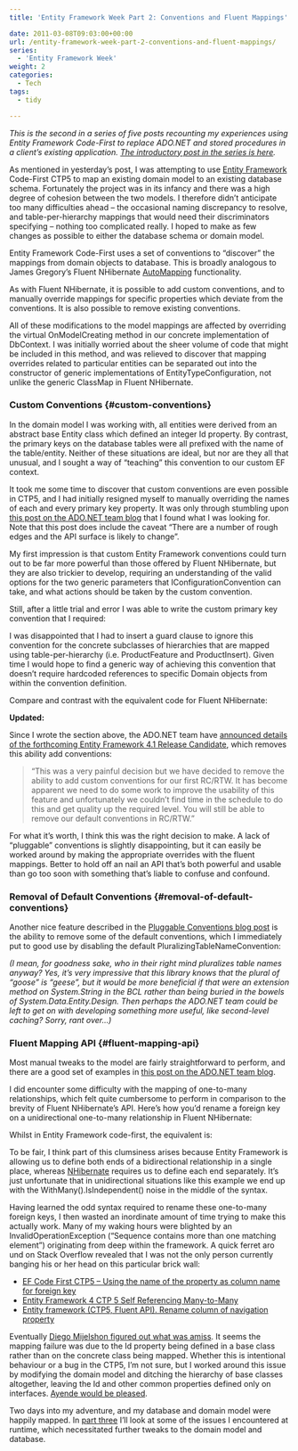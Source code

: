 ```yaml
---
title: 'Entity Framework Week Part 2: Conventions and Fluent Mappings'

date: 2011-03-08T09:03:00+00:00
url: /entity-framework-week-part-2-conventions-and-fluent-mappings/
series:
  - 'Entity Framework Week'
weight: 2
categories:
  - Tech
tags:
  - tidy

---
```

_This is the second in a series of five posts recounting my experiences using Entity Framework Code-First to replace ADO.NET and stored procedures in a client’s existing application. [The introductory post in the series is here][1]._

As mentioned in yesterday’s post, I was attempting to use [Entity Framework][2] Code-First CTP5 to map an existing domain model to an existing database schema. Fortunately the project was in its infancy and there was a high degree of cohesion between the two models. I therefore didn’t anticipate too many difficulties ahead – the occasional naming discrepancy to resolve, and table-per-hierarchy mappings that would need their discriminators specifying – nothing too complicated really. I hoped to make as few changes as possible to either the database schema or domain model.

Entity Framework Code-First uses a set of conventions to “discover” the mappings from domain objects to database. This is broadly analogous to James Gregory’s Fluent NHibernate [AutoMapping][3] functionality.

As with Fluent NHibernate, it is possible to add custom conventions, and to manually override mappings for specific properties which deviate from the conventions. It is also possible to remove existing conventions.

All of these modifications to the model mappings are affected by overriding the virtual OnModelCreating method in our concrete implementation of DbContext. I was initially worried about the sheer volume of code that might be included in this method, and was relieved to discover that mapping overrides related to particular entities can be separated out into the constructor of generic implementations of EntityTypeConfiguration, not unlike the generic ClassMap in Fluent NHibernate.

### Custom Conventions {#custom-conventions}

In the domain model I was working with, all entities were derived from an abstract base Entity class which defined an integer Id property. By contrast, the primary keys on the database tables were all prefixed with the name of the table/entity. Neither of these situations are ideal, but nor are they all that unusual, and I sought a way of “teaching” this convention to our custom EF context.

It took me some time to discover that custom conventions are even possible in CTP5, and I had initially resigned myself to manually overriding the names of each and every primary key property. It was only through stumbling upon [this post on the ADO.NET team blog][4] that I found what I was looking for. Note that this post does include the caveat “There are a number of rough edges and the API surface is likely to change”.

My first impression is that custom Entity Framework conventions could turn out to be far more powerful than those offered by Fluent NHibernate, but they are also trickier to develop, requiring an understanding of the valid options for the two generic parameters that IConfigurationConvention can take, and what actions should be taken by the custom convention.

Still, after a little trial and error I was able to write the custom primary key convention that I required:

<!--kg-card-begin: html-->

<!--kg-card-end: html-->

I was disappointed that I had to insert a guard clause to ignore this convention for the concrete subclasses of hierarchies that are mapped using table-per-hierarchy (i.e. ProductFeature and ProductInsert). Given time I would hope to find a generic way of achieving this convention that doesn’t require hardcoded references to specific Domain objects from within the convention definition.

Compare and contrast with the equivalent code for Fluent NHibernate:

<!--kg-card-begin: html-->

<!--kg-card-end: html-->

**Updated:**

Since I wrote the section above, the ADO.NET team have [announced details of the forthcoming Entity Framework 4.1 Release Candidate][5], which removes this ability add conventions:

> “This was a very painful decision but we have decided to remove the ability to add custom conventions for our first RC/RTW. It has become apparent we need to do some work to improve the usability of this feature and unfortunately we couldn’t find time in the schedule to do this and get quality up the required level. You will still be able to remove our default conventions in RC/RTW.”

For what it’s worth, I think this was the right decision to make. A lack of “pluggable” conventions is slightly disappointing, but it can easily be worked around by making the appropriate overrides with the fluent mappings. Better to hold off an nail an API that’s both powerful and usable than go too soon with something that’s liable to confuse and confound.

### Removal of Default Conventions {#removal-of-default-conventions}

Another nice feature described in the [Pluggable Conventions blog post][4] is the ability to remove some of the default conventions, which I immediately put to good use by disabling the default PluralizingTableNameConvention:

<!--kg-card-begin: html-->

<!--kg-card-end: html-->

_(I mean, for goodness sake, who in their right mind pluralizes table names anyway? Yes, it’s very impressive that this library knows that the plural of “goose” is “geese”, but it would be more beneficial if that were an extension method on System.String in the BCL rather than being buried in the bowels of System.Data.Entity.Design. Then perhaps the ADO.NET team could be left to get on with developing something more useful, like second-level caching? Sorry, rant over…)_

### Fluent Mapping API {#fluent-mapping-api}

Most manual tweaks to the model are fairly straightforward to perform, and there are a good set of examples in [this post on the ADO.NET team blog][6].

I did encounter some difficulty with the mapping of one-to-many relationships, which felt quite cumbersome to perform in comparison to the brevity of Fluent NHibernate’s API. Here’s how you’d rename a foreign key on a unidirectional one-to-many relationship in Fluent NHibernate:

<!--kg-card-begin: html-->

<!--kg-card-end: html-->

Whilst in Entity Framework code-first, the equivalent is:

<!--kg-card-begin: html-->

<!--kg-card-end: html-->

To be fair, I think part of this clumsiness arises because Entity Framework is allowing us to define both ends of a bidirectional relationship in a single place, whereas [NHibernate][7] requires us to define each end separately. It’s just unfortunate that in unidirectional situations like this example we end up with the WithMany().IsIndependent() noise in the middle of the syntax.

Having learned the odd syntax required to rename these one-to-many foreign keys, I then wasted an inordinate amount of time trying to make this actually work. Many of my waking hours were blighted by an InvalidOperationException (“Sequence contains more than one matching element”) originating from deep within the framework. A quick ferret aro  
und on Stack Overflow revealed that I was not the only person currently banging his or her head on this particular brick wall:

  * [EF Code First CTP5 – Using the name of the property as column name for foreign key][8]
  * [Entity Framework 4 CTP 5 Self Referencing Many-to-Many][9]
  * [Entity framework (CTP5, Fluent API). Rename column of navigation property][10]

Eventually [Diego Mijelshon figured out what was amiss][11]. It seems the mapping failure was due to the Id property being defined in a base class rather than on the concrete class being mapped. Whether this is intentional behaviour or a bug in the CTP5, I’m not sure, but I worked around this issue by modifying the domain model and ditching the hierarchy of base classes altogether, leaving the Id and other common properties defined only on interfaces. [Ayende would be pleased][12].

Two days into my adventure, and my database and domain model were happily mapped. In [part three][13] I’ll look at some of the issues I encountered at runtime, which necessitated further tweaks to the domain model and database.

 [1]: https://blog.iannelson.uk/entity-framework-week-part-1-introduction-configuration-and-initialization/
 [2]: http://msdn.microsoft.com/en-us/library/bb399572.aspx
 [3]: http://wiki.fluentnhibernate.org/Auto_Mapping
 [4]: http://blogs.msdn.com/b/adonet/archive/2011/01/10/ef-feature-ctp5-pluggable-conventions.aspx
 [5]: http://blogs.msdn.com/b/adonet/archive/2011/03/02/ef-4-1-is-coming-dbcontext-api-amp-code-first-rtw.aspx
 [6]: http://blogs.msdn.com/b/adonet/archive/2010/12/14/ef-feature-ctp5-fluent-api-samples.aspx
 [7]: http://www.nhforge.org
 [8]: http://stackoverflow.com/questions/5008479/ef-code-first-ctp5-using-the-name-of-the-property-as-column-name-for-foreign-ke
 [9]: http://stackoverflow.com/questions/4981228/entity-framework-4-ctp-5-self-referencing-many-to-many
 [10]: http://stackoverflow.com/questions/4660908/entity-framework-ctp5-fluent-api-rename-column-of-navigation-property
 [11]: http://stackoverflow.com/questions/5008479/ef-code-first-ctp5-using-the-name-of-the-property-as-column-name-for-foreign-ke/5090600#5090600
 [12]: http://ayende.com/blog/archive/2011/02/21/code-review-guidelines-avoid-inheritance-for-properties.aspx
 [13]: https://blog.iannelson.uk/entity-framework-week-part-3-runtime-issues-encountered/